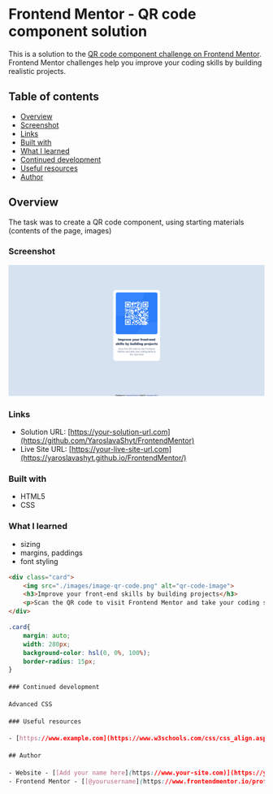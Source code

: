 # Frontend Mentor - QR code component solution

This is a solution to the [QR code component challenge on Frontend Mentor](https://www.frontendmentor.io/challenges/qr-code-component-iux_sIO_H). 
Frontend Mentor challenges help you improve your coding skills by building realistic projects. 

## Table of contents

- [Overview](#overview)
- [Screenshot](#screenshot)
- [Links](#links)
- [Built with](#built-with)
- [What I learned](#what-i-learned)
- [Continued development](#continued-development)
- [Useful resources](#useful-resources)
- [Author](#author)


## Overview

The task was to create a QR code component, using starting materials (contents of the page, images)

### Screenshot

![](./images/resultqr.png)


### Links

- Solution URL: [https://your-solution-url.com](https://github.com/YaroslavaShyt/FrontendMentor)
- Live Site URL: [https://your-live-site-url.com](https://yaroslavashyt.github.io/FrontendMentor/)

### Built with

- HTML5
- CSS 
### What I learned

- <div> sizing
- margins, paddings
- font styling
```html
<div class="card">
    <img src="./images/image-qr-code.png" alt="qr-code-image">
    <h3>Improve your front-end skills by building projects</h3>
    <p>Scan the QR code to visit Frontend Mentor and take your coding skills to the next level</p>
</div>
```
```css
.card{
    margin: auto;
    width: 280px;
    background-color: hsl(0, 0%, 100%);
    border-radius: 15px;
}

### Continued development
  
Advanced CSS
  
### Useful resources
  
- [https://www.example.com](https://www.w3schools.com/css/css_align.asp) - Helped to realize Horizontal & Vertical Align

## Author

- Website - [[Add your name here](https://www.your-site.com)](https://yaroslavashyt.github.io/CV/)
- Frontend Mentor - [[@yourusername](https://www.frontendmentor.io/profile/yourusername)](https://www.frontendmentor.io/profile/YaroslavaShyt)

